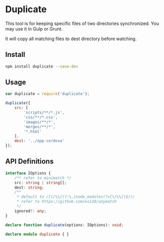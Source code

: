 # Duplicate

This tool is for keeping specific files of two directories synchronized. You may use it in Gulp or Grunt.

It will copy all matching files to dest directory before watching.

## Install

```sh
npm install duplicate --save-dev
```

## Usage

```javascript
var duplicate = require('duplicate');

duplicate({
    src: [
        'scripts/**/*.js',
        'css/**/*.css',
        'images/**/*',
        'merges/**/*',
        '*.html'
    ],
    dest: '../app-cordova'
});
```

## API Definitions

```typescript
interface IOptions {
    /** refer to minimatch */
    src: string | string[];
    dest: string;
    /**
     * default to /[\/\\](?:\.|node_modules(?=[\/\\]|$))/ 
     * refer to https://github.com/es128/anymatch
     */
    ignored?: any;
}

declare function duplicate(options: IOptions): void;

declare module duplicate { }
```